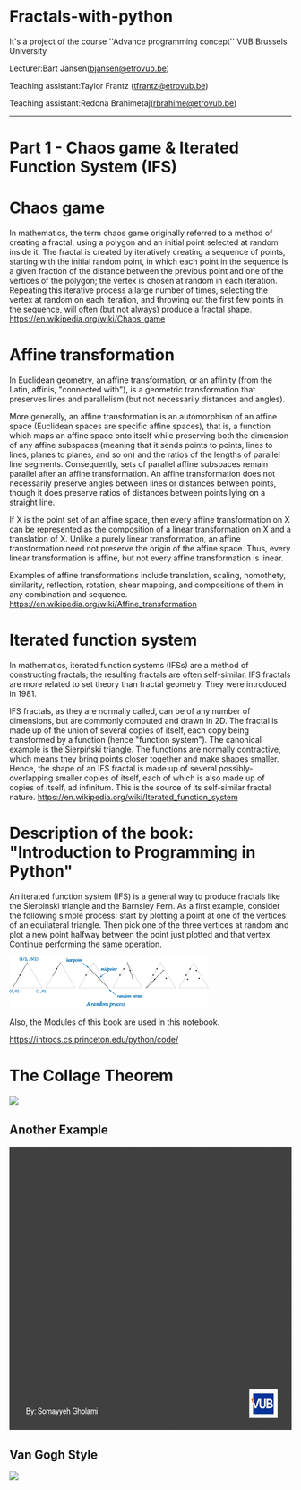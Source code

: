 # Fractals-with-python

It's a project of the course ''Advance programming concept'' VUB Brussels University 

Lecturer:Bart Jansen(bjansen@etrovub.be)

Teaching assistant:Taylor Frantz (tfrantz@etrovub.be)

Teaching assistant:Redona Brahimetaj(rbrahime@etrovub.be)

_________________________________________________________________________________________________

# Part 1 - Chaos game & Iterated Function System (IFS)

# Chaos game
In mathematics, the term chaos game originally referred to a method of creating a fractal, using a polygon and an initial point selected at random inside it. The fractal is created by iteratively creating a sequence of points, starting with the initial random point, in which each point in the sequence is a given fraction of the distance between the previous point and one of the vertices of the polygon; the vertex is chosen at random in each iteration. Repeating this iterative process a large number of times, selecting the vertex at random on each iteration, and throwing out the first few points in the sequence, will often (but not always) produce a fractal shape. https://en.wikipedia.org/wiki/Chaos_game

# Affine transformation
In Euclidean geometry, an affine transformation, or an affinity (from the Latin, affinis, "connected with"), is a geometric transformation that preserves lines and parallelism (but not necessarily distances and angles).

More generally, an affine transformation is an automorphism of an affine space (Euclidean spaces are specific affine spaces), that is, a function which maps an affine space onto itself while preserving both the dimension of any affine subspaces (meaning that it sends points to points, lines to lines, planes to planes, and so on) and the ratios of the lengths of parallel line segments. Consequently, sets of parallel affine subspaces remain parallel after an affine transformation. An affine transformation does not necessarily preserve angles between lines or distances between points, though it does preserve ratios of distances between points lying on a straight line.

If X is the point set of an affine space, then every affine transformation on X can be represented as the composition of a linear transformation on X and a translation of X. Unlike a purely linear transformation, an affine transformation need not preserve the origin of the affine space. Thus, every linear transformation is affine, but not every affine transformation is linear.

Examples of affine transformations include translation, scaling, homothety, similarity, reflection, rotation, shear mapping, and compositions of them in any combination and sequence. https://en.wikipedia.org/wiki/Affine_transformation

# Iterated function system
In mathematics, iterated function systems (IFSs) are a method of constructing fractals; the resulting fractals are often self-similar. IFS fractals are more related to set theory than fractal geometry. They were introduced in 1981.

IFS fractals, as they are normally called, can be of any number of dimensions, but are commonly computed and drawn in 2D. The fractal is made up of the union of several copies of itself, each copy being transformed by a function (hence "function system"). The canonical example is the Sierpiński triangle. The functions are normally contractive, which means they bring points closer together and make shapes smaller. Hence, the shape of an IFS fractal is made up of several possibly-overlapping smaller copies of itself, each of which is also made up of copies of itself, ad infinitum. This is the source of its self-similar fractal nature. https://en.wikipedia.org/wiki/Iterated_function_system

# Description of the book: "Introduction to Programming in Python"
An iterated function system (IFS) is a general way to produce fractals like the Sierpinski triangle and the Barnsley Fern. As a first example, consider the following simple process: start by plotting a point at one of the vertices of an equilateral triangle. Then pick one of the three vertices at random and plot a new point halfway between the point just plotted and that vertex. Continue performing the same operation.

<img src="https://github.com/SomayyehGholami/Fractals-with-python/blob/main/ChaosTiny.png"> 

Also, the Modules of this book are used in this notebook.

https://introcs.cs.princeton.edu/python/code/

# The Collage Theorem





<img src="https://github.com/SomayyehGholami/Fractals-with-python/blob/main/gif101.gif"> 

## Another Example

<img src="https://github.com/SomayyehGholami/Fractals-with-python/blob/main/gif201.gif"> 

## Van Gogh Style

<img src="https://github.com/SomayyehGholami/Fractals-with-python/blob/main/gif401.gif"> 
